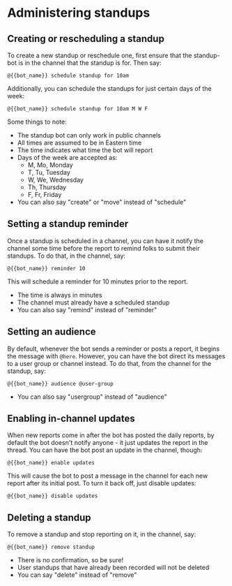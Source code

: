 # Administering standups

## Creating or rescheduling a standup

To create a new standup or reschedule one, first ensure that the standup-bot is in the channel that the standup is for.  Then say:

`@{{bot_name}} schedule standup for 10am`

Additionally, you can schedule the standups for just certain days of the week:

`@{{bot_name}} schedule standup for 10am M W F`

Some things to note:

- The standup bot can only work in public channels
- All times are assumed to be in Eastern time
- The time indicates what time the bot will report
- Days of the week are accepted as:
  - M, Mo, Monday
  - T, Tu, Tuesday
  - W, We, Wednesday
  - Th, Thursday
  - F, Fr, Friday
- You can also say "create" or "move" instead of "schedule"

## Setting a standup reminder

Once a standup is scheduled in a channel, you can have it notify the channel some time before the report to remind folks to submit their standups.  To do that, in the channel, say:

`@{{bot_name}} reminder 10`

This will schedule a reminder for 10 minutes prior to the report.

- The time is always in minutes
- The channel must already have a scheduled standup
- You can also say "remind" instead of "reminder"

## Setting an audience

By default, whenever the bot sends a reminder or posts a report, it begins the message with `@here`.  However, you can have the bot direct its messages to a user group or channel instead.  To do that, from the channel for the standup, say:

`@{{bot_name}} audience @user-group`

- You can also say "usergroup" instead of "audience"

## Enabling in-channel updates

When new reports come in after the bot has posted the daily reports, by default the bot doesn't notify anyone - it just updates the report in the thread.  You can have the bot post an update in the channel, though:

`@{{bot_name}} enable updates`

This will cause the bot to post a message in the channel for each new report after its initial post.  To turn it back off, just disable updates:

`@{{bot_name}} disable updates`

## Deleting a standup

To remove a standup and stop reporting on it, in the channel, say:

`@{{bot_name}} remove standup`

- There is no confirmation, so be sure!
- User standups that have already been recorded will not be deleted
- You can say "delete" instead of "remove"
